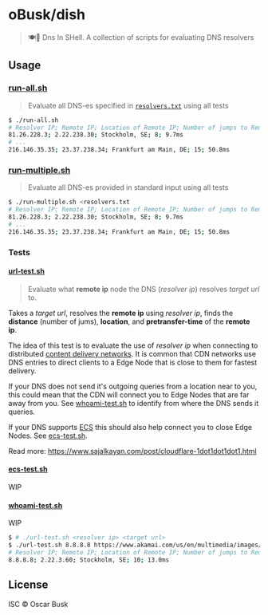 # oBusk/dish

> 🍽🐚 Dns In SHell. A collection of scripts for evaluating DNS resolvers

## Usage

### [run-all.sh](./run-all.sh)

> Evaluate all DNS-es specified in [`resolvers.txt`](./resolvers.txt) using all tests

```bash
$ ./run-all.sh
# Resolver IP; Remote IP; Location of Remote IP; Number of jumps to Remote IP; Pretransfer Time
81.26.228.3; 2.22.238.30; Stockholm, SE; 8; 9.7ms
# ...
216.146.35.35; 23.37.238.34; Frankfurt am Main, DE; 15; 50.8ms
```

### [run-multiple.sh](./run-multiple.sh)

> Evaluate all DNS-es provided in standard input using all tests

```bash
$ ./run-multiple.sh <resolvers.txt
# Resolver IP; Remote IP; Location of Remote IP; Number of jumps to Remote IP; Pretransfer Time
81.26.228.3; 2.22.238.30; Stockholm, SE; 8; 9.7ms
# ...
216.146.35.35; 23.37.238.34; Frankfurt am Main, DE; 15; 50.8ms
```

### Tests

#### [url-test.sh](./url-test.sh)

> Evaluate what **remote ip** node the DNS (_resolver ip_) resolves _target url_ to.

Takes a _target url_, resolves the **remote ip** using _resolver ip_, finds
the **distance** (number of jums), **location**, and **pretransfer-time** of
the **remote ip**.

The idea of this test is to evaluate the use of _resolver ip_ when connecting
to distributed [content delivery networks](https://en.wikipedia.org/wiki/Content_delivery_network).
It is common that CDN networks use DNS entries to direct clients to a Edge Node
that is close to them for fastest delivery.

If your DNS does not send it's outgoing queries from a location near to you,
this could mean that the CDN will connect you to Edge Nodes that are far away
from you. See [whoami-test.sh](#whoami-test.sh) to identify from where the DNS sends it
queries.

If your DNS supports [ECS](https://en.wikipedia.org/wiki/EDNS_Client_Subnet)
this should also help connect you to close Edge Nodes. See
[ecs-test.sh](#ecs-test.sh).

Read more: https://www.sajalkayan.com/post/cloudflare-1dot1dot1dot1.html

#### [ecs-test.sh](#)

WIP

#### [whoami-test.sh](#)

WIP

```bash
$ # ./url-test.sh <resolver ip> <target url>
$ ./url-test.sh 8.8.8.8 https://www.akamai.com/us/en/multimedia/images/logo/akamai-logo.png
# Resolver IP; Remote IP; Location of Remote IP; Number of jumps to Remote IP; Pretransfer Time
8.8.8.8; 2.22.3.60; Stockholm, SE; 10; 13.0ms
```

## License

ISC © Oscar Busk

